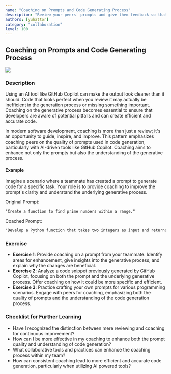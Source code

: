 ```yaml
---
name: "Coaching on Prompts and Code Generating Process"
description: "Review your peers' prompts and give them feedback so that they can improve their prompts."
authors: [yuhattor] 
category: "collaboration"
level: 100
---
```


## Coaching on Prompts and Code Generating Process

<img src="https://img.shields.io/badge/Lv0-Pattern_Idea-blueviolet">

### Description

Using an AI tool like GitHub Copilot can make the output look cleaner than it should. Code that looks perfect when you review it may actually be inefficient in the generation process or missing something important. Coaching on the generative process becomes essential to ensure that developers are aware of potential pitfalls and can create efficient and accurate code.

In modern software development, coaching is more than just a review; it's an opportunity to guide, inspire, and improve. This pattern emphasizes coaching peers on the quality of prompts used in code generation, particularly with AI-driven tools like GitHub Copilot. Coaching aims to enhance not only the prompts but also the understanding of the generative process.

#### Example

Imagine a scenario where a teammate has created a prompt to generate code for a specific task. Your role is to provide coaching to improve the prompt's clarity and understand the underlying generative process.

Original Prompt:

```md
"Create a function to find prime numbers within a range."
```

Coached Prompt:

```md
"Develop a Python function that takes two integers as input and returns a list of prime numbers within that range. Ensure the function efficiently handles different ranges, including edge cases."
```

### Exercise

- **Exercise 1**: Provide coaching on a prompt from your teammate. Identify areas for enhancement, give insights into the generative process, and explain why the changes are beneficial.
- **Exercise 2**: Analyze a code snippet previously generated by GitHub Copilot, focusing on both the prompt and the underlying generative process. Offer coaching on how it could be more specific and efficient.
- **Exercise 3**: Practice crafting your own prompts for various programming scenarios. Engage with peers for coaching, emphasizing both the quality of prompts and the understanding of the code generation process.

### Checklist for Further Learning

- Have I recognized the distinction between mere reviewing and coaching for continuous improvement?
- How can I be more effective in my coaching to enhance both the prompt quality and understanding of code generation?
- What collaborative tools and practices can enhance the coaching process within my team?
- How can consistent coaching lead to more efficient and accurate code generation, particularly when utilizing AI powered tools?
